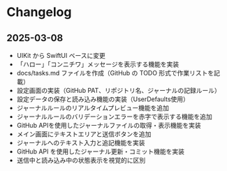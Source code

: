 # Changelog

## 2025-03-08
- UIKit から SwiftUI ベースに変更
- 「ハロー」「コンニチワ」メッセージを表示する機能を実装
- docs/tasks.md ファイルを作成（GitHub の TODO 形式で作業リストを記載）
- 設定画面の実装（GitHub PAT、リポジトリ名、ジャーナルの記録ルール）
- 設定データの保存と読み込み機能の実装（UserDefaults使用）
- ジャーナルルールのリアルタイムプレビュー機能を追加
- ジャーナルルールのバリデーションエラーを赤字で表示する機能を追加
- GitHub APIを使用したジャーナルファイルの取得・表示機能を実装
- メイン画面にテキストエリアと送信ボタンを追加
- ジャーナルへのテキスト入力と追記機能を実装
- GitHub API を使用したジャーナル更新・コミット機能を実装
- 送信中と読み込み中の状態表示を視覚的に区別